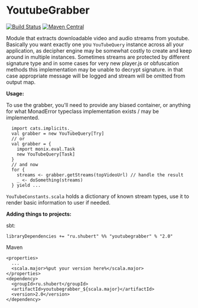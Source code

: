 # YoutubeGrabber 
[![Build Status](https://travis-ci.org/lure/YoutubeGrabber.svg?branch=master)](https://travis-ci.org/lure/YoutubeGrabber)
[![Maven Central](https://img.shields.io/maven-central/v/ru.shubert/youtubegrabber_2.13.svg)](https://maven-badges.herokuapp.com/maven-central/ru.shubert/youtubegrabber_2.13)


Module that extracts downloadable video and audio streams from youtube. Basically you want exactly one you `YouTubeQuery` 
instance across all your application, as decipher engine may be somewhat costly to create and keep around in multiple instances.
Sometimes streams are protected by different signature type and in some cases for very new player.js or obfuscation methods 
this implementation may be unable to decrypt signature. in that case appropriate message will be logged and stream will 
be omitted from output map.
 


**Usage:** 

To use the grabber, you'll need to provide any biased container, or anything for what MonadError typeclass implementation exists / may be implemented.

```
  import cats.implicits._
  val grabber = new YouTubeQuery[Try]
  // or
  val grabber = {
    import monix.eval.Task
    new YouTubeQuery[Task]
  }
  // and now 
  for { 
    streams <- grabber.getStreams(topVideoUrl) // handle the result    
    _ <- doSomething(streams)
  } yield ... 
``` 

`YouTubeConstants.scala` holds a dictionary of known stream types, use it to render basic information to user if needed.   

**Adding things to projects:**

sbt:

```
libraryDependencies += "ru.shubert" %% "youtubegrabber" % "2.0"
```

Maven 

```
<properties>
  ...
  <scala.major>%put your version here%</scala.major>
</properties>
<dependency>
  <groupId>ru.shubert</groupId>
  <artifactId>youtubegrabber_${scala.major}</artifactId>
  <version>2.0</version>
</dependency>
```
